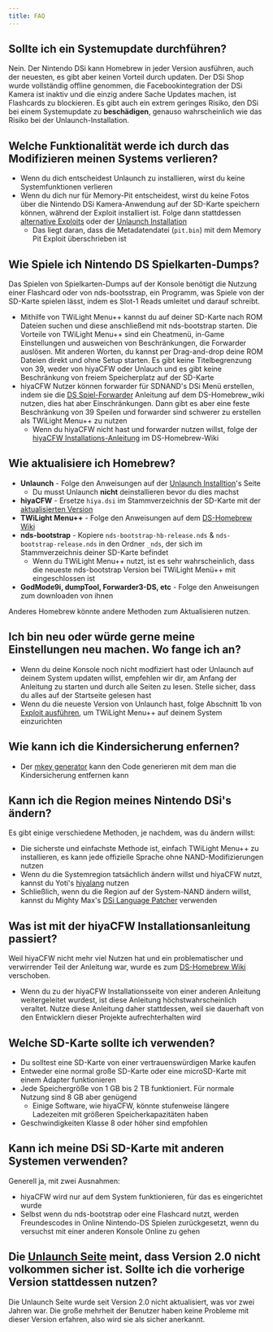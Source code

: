 ```yaml
---
title: FAQ
---
```


## Sollte ich ein Systemupdate durchführen?
Nein. Der Nintendo DSi kann Homebrew in jeder Version ausführen, auch der neuesten, es gibt aber keinen Vorteil durch updaten. Der DSi Shop wurde vollständig offline genommen, die Facebookintegration der DSi Kamera ist inaktiv und die einzig andere Sache Updates machen, ist Flashcards zu blockieren. Es gibt auch ein extrem geringes Risiko, den DSi bei einem Systemupdate zu **beschädigen**, genauso wahrscheinlich wie das Risiko bei der Unlaunch-Installation.

## Welche Funktionalität werde ich durch das Modifizieren meinen Systems verlieren?
- Wenn du dich entscheidest Unlaunch zu installieren, wirst du keine Systemfunktionen verlieren
- Wenn du dich nur für Memory-Pit entscheidest, wirst du keine Fotos über die Nintendo DSi Kamera-Anwendung auf der SD-Karte speichern können, während der Exploit installiert ist. Folge dann stattdessen [alternative Exploits](alternate-exploits) oder der [Unlaunch Installation](installing-unlaunch)
   - Das liegt daran, dass die Metadatendatei (`pit.bin`) mit dem Memory Pit Exploit überschrieben ist

## Wie Spiele ich Nintendo DS Spielkarten-Dumps?
Das Spielen von Spielkarten-Dumps auf der Konsole benötigt die Nutzung einer Flashcard oder von nds-bootsstrap, ein Programm, was Spiele von der SD-Karte spielen lässt, indem es Slot-1 Reads umleitet und darauf schreibt.
- Mithilfe von TWiLight Menu++ kannst du auf deiner SD-Karte nach ROM Dateien suchen und diese anschließend mit nds-bootstrap starten. Die Vorteile von TWiLight Menu++ sind ein Cheatmenü, in-Game Einstellungen und ausweichen von Beschränkungen, die Forwarder auslösen. Mit anderen Worten, du kannst per Drag-and-drop deine ROM Dateien direkt und ohne Setup starten. Es gibt keine Titelbegrenzung von 39, weder von hiyaCFW oder Unlauch und es gibt keine Beschränkung von freiem Speicherplatz auf der SD-Karte
- hiyaCFW Nutzer können forwarder für SDNAND's DSi Menü erstellen, indem sie die [DS Spiel-Forwarder](https://wiki.ds-homebrew.com/ds-index/forwarders?tab=tab-dsi-sd-card) Anleitung auf dem DS-Homebrew_wiki nutzen, dies hat aber Einschränkungen. Dann gibt es aber eine feste Beschränkung von 39 Speilen und forwarder sind schwerer zu erstellen als TWiLight Menu++ zu nutzen
   - Wenn du hiyaCFW nicht hast und forwarder nutzen willst, folge der [hiyaCFW Installations-Anleitung](https://wiki.ds-homebrew.com/hiyacfw/installing) im DS-Homebrew-Wiki

## Wie aktualisiere ich Homebrew?
- **Unlaunch** - Folge den Anweisungen auf der [Unlaunch Installtion](installing-unlaunch)'s Seite
   - Du musst Unlaunch **nicht** deinstallieren bevor du dies machst
- **hiyaCFW** - Ersetze `hiya.dsi` im Stammverzeichnis der SD-Karte mit der [aktualisierten Version](https://github.com/RocketRobz/hiyaCFW/releases)
- **TWiLight Menu++** - Folge den Anweisungen auf dem [DS-Homebrew Wiki](https://wiki.ds-homebrew.com/twilightmenu/updating-dsi)
- **nds-bootstrap** - Kopiere `nds-bootstrap-hb-release.nds` & `nds-bootstrap-release.nds` in den Ordner `_nds`, der sich im Stammverzeichnis deiner SD-Karte befindet
   - Wenn du TWiLight Menu++ nutzt, ist es sehr wahrscheinlich, dass die neueste nds-bootstrap Version bei TWiLight Menü++ mit eingeschlossen ist
- **GodMode9i, dumpTool, Forwarder3-DS, etc** - Folge den Anweisungen zum downloaden von ihnen

Anderes Homebrew könnte andere Methoden zum Aktualisieren nutzen.

## Ich bin neu oder würde gerne meine Einstellungen neu machen. Wo fange ich an?
- Wenn du deine Konsole noch nicht modfiziert hast oder Unlaunch auf deinem System updaten willst, empfehlen wir dir, am Anfang der Anleitung zu starten und durch alle Seiten zu lesen. Stelle sicher, dass du alles auf der Startseite gelesen hast
- Wenn du die neueste Version von Unlaunch hast, folge Abschnitt 1b von [Exploit ausführen](launching-the-exploit.html#twilight-menu), um TWiLight Menu++ auf deinem System einzurichten

## Wie kann ich die Kindersicherung enfernen?
- Der [mkey generator](https://mkey.salthax.org) kann den Code generieren mit dem man die Kindersicherung entfernen kann

## Kann ich die Region meines Nintendo DSi's ändern?
Es gibt einige verschiedene Methoden, je nachdem, was du ändern willst:
- Die sicherste und einfachste Methode ist, einfach TWiLight Menu++ zu installieren, es kann jede offizielle Sprache ohne NAND-Modifizierungen nutzen
- Wenn du die Systemregion tatsächlich ändern willst und hiyaCFW nutzt, kannst du Yoti's [hiyalang](https://github.com/Yoti/cli_hiyalang/releases) nutzen
- Schließlich, wenn du die Region auf der System-NAND ändern willst, kannst du Mighty Max's [DSi Language Patcher](https://gbatemp.net/threads/release-dsi-language-patcher.582836/) verwenden

## Was ist mit der hiyaCFW Installationsanleitung passiert?
Weil hiyaCFW nicht mehr viel Nutzen hat und ein problematischer und verwirrender Teil der Anleitung war, wurde es zum [DS-Homebrew Wiki](https://wiki.ds-homebrew.com/hiyacfw/installing) verschoben.
- Wenn du zu der hiyaCFW Installationsseite von einer anderen Anleitung weitergeleitet wurdest, ist diese Anleitung höchstwahrscheinlich veraltet. Nutze diese Anleitung daher stattdessen, weil sie dauerhaft von den Entwicklern dieser Projekte aufrechterhalten wird

## Welche SD-Karte sollte ich verwenden?
- Du solltest eine SD-Karte von einer vertrauenswürdigen Marke kaufen
- Entweder eine normal große SD-Karte oder eine microSD-Karte mit einem Adapter funktionieren
- Jede Speichergröße von 1 GB bis 2 TB funktioniert. Für normale Nutzung sind 8 GB aber genügend
  - Einige Software, wie hiyaCFW, könnte stufenweise längere Ladezeiten mit größeren Speicherkapazitäten haben
- Geschwindigkeiten Klasse 8 oder höher sind empfohlen

## Kann ich meine DSi SD-Karte mit anderen Systemen verwenden?
Generell ja, mit zwei Ausnahmen:
- hiyaCFW wird nur auf dem System funktionieren, für das es eingerichtet wurde
- Selbst wenn du nds-bootstrap oder eine Flashcard nutzt, werden Freundescodes in Online Nintendo-DS Spielen zurückgesetzt, wenn du versuchst mit einer anderen Konsole Online zu gehen

## Die [Unlaunch Seite](https://problemkaputt.de/unlaunch.htm) meint, dass Version 2.0 nicht volkommen sicher ist. Sollte ich die vorherige Version stattdessen nutzen?
Die Unlaunch Seite wurde seit Version 2.0 nicht aktualisiert, was vor zwei Jahren war. Die große mehrheit der Benutzer haben keine Probleme mit dieser Version erfahren, also wird sie als sicher anerkannt.

